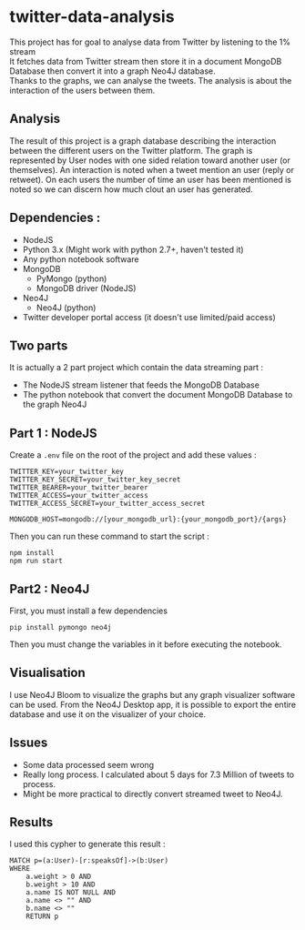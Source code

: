 # twitter-data-analysis
This project has for goal to analyse data from Twitter by listening to the 1% stream  
It fetches data from Twitter stream then store it in a document MongoDB Database then convert it into a graph Neo4J database.  
Thanks to the graphs, we can analyse the tweets. The analysis is about the interaction of the users between them.

## Analysis
The result of this project is a graph database describing the interaction between the different users on the Twitter platform. The graph is represented by User nodes with one sided relation toward another user (or themselves). An interaction is noted when a tweet mention an user (reply or retweet). On each users the number of time an user has been mentioned is noted so we can discern how much clout an user has generated.

## Dependencies : 
* NodeJS
* Python 3.x (Might work with python 2.7+, haven't tested it)
* Any python notebook software
* MongoDB
  * PyMongo (python)
  * MongoDB driver (NodeJS)
* Neo4J
  * Neo4J (python)
* Twitter developer portal access (it doesn't use limited/paid access)

## Two parts
It is actually a 2 part project which contain the data streaming part :
* The NodeJS stream listener that feeds the MongoDB Database
* The python notebook that convert the document MongoDB Database to the graph Neo4J

## Part 1 : NodeJS
Create a ``.env`` file on the root of the project and add these values : 
```dotenv
TWITTER_KEY=your_twitter_key
TWITTER_KEY_SECRET=your_twitter_key_secret
TWITTER_BEARER=your_twitter_bearer
TWITTER_ACCESS=your_twitter_access
TWITTER_ACCESS_SECRET=your_twitter_access_secret

MONGODB_HOST=mongodb://[your_mongodb_url}:{your_mongodb_port}/{args}
```
Then you can run these command to start the script : 
```shell
npm install 
npm run start
```

## Part2 : Neo4J
First, you must install a few dependencies 
```shell
pip install pymongo neo4j
```
Then you must change the variables in it before executing the notebook.

## Visualisation 
I use Neo4J Bloom to visualize the graphs but any graph visualizer software can be used.
From the Neo4J Desktop app, it is possible to export the entire database and use it on the visualizer of your choice.

## Issues 
* Some data processed seem wrong
* Really long process. I calculated about 5 days for 7.3 Million of tweets to process.
* Might be more practical to directly convert streamed tweet to Neo4J. 

## Results 

I used this cypher to generate this result : 
```Neo4J
MATCH p=(a:User)-[r:speaksOf]->(b:User) 
WHERE 
    a.weight > 0 AND 
    b.weight > 10 AND 
    a.name IS NOT NULL AND 
    a.name <> "" AND 
    b.name <> "" 
    RETURN p
```

